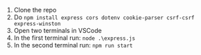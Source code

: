 1. Clone the repo
2. Do `npm install express cors dotenv cookie-parser csrf-csrf express-winston`
3. Open two terminals in VSCode
4. In the first terminal run: `node .\express.js`
5. In the second terminal run: `npm run start`
